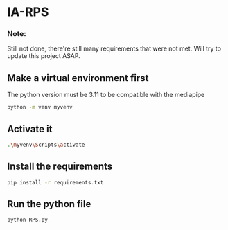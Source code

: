 # IA-RPS
### Note:
Still not done, there're still many requirements that were not met. Will try to update this project ASAP.

## Make a virtual environment first
The python version must be 3.11 to be compatible with the mediapipe
```sh
python -m venv myvenv
```

## Activate it
```sh
.\myvenv\Scripts\activate
```

## Install the requirements
```sh
pip install -r requirements.txt
```

## Run the python file
```sh
python RPS.py
```
